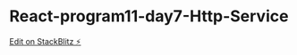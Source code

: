 # React-program11-day7-Http-Service

[Edit on StackBlitz ⚡️](https://stackblitz.com/edit/react-vykk8z)